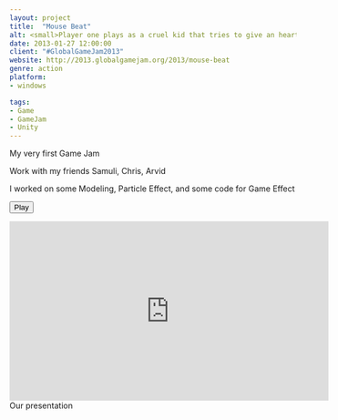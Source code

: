 ```yaml
---
layout: project
title:  "Mouse Beat"
alt: <small>Player one plays as a cruel kid that tries to give an heart attack to a mouse and player two is the mouse trying desperately find his loved cheese</small>
date: 2013-01-27 12:00:00
client: "#GlobalGameJam2013"
website: http://2013.globalgamejam.org/2013/mouse-beat
genre: action
platform:
- windows

tags:
- Game
- GameJam
- Unity
---
```

My very first Game Jam

Work with my friends Samuli, Chris, Arvid

I worked on some Modeling, Particle Effect, and some code for Game Effect

<a href="http://2013.globalgamejam.org/2013/mouse-beat" target="_blank"><button type="button" class="btn btn-theme">Play</button></a>

<iframe width="560" height="315" src="https://www.youtube.com/embed/lytnOWTwTN8?rel=0" frameborder="0" allowfullscreen></iframe>
Our presentation